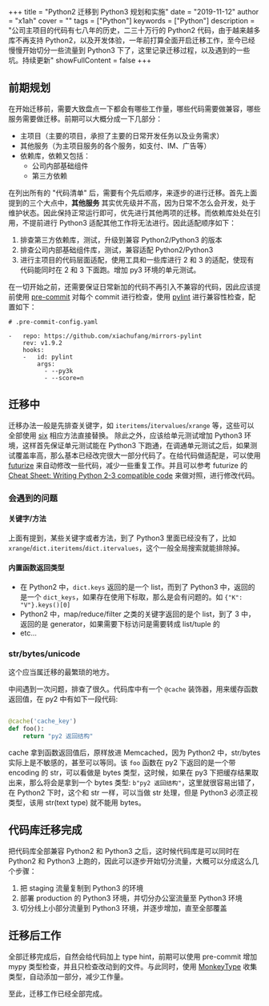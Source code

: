+++
title = "Python2 迁移到 Python3 规划和实施"
date = "2019-11-12"
author = "x1ah"
cover = ""
tags = ["Python"]
keywords = ["Python"]
description = "公司主项目的代码有七八年的历史，二三十万行的 Python2 代码，由于越来越多库不再支持 Python2，以及开发体验，一年前打算全面开启迁移工作，至今已经慢慢开始切分一些流量到 Python3 下了，这里记录迁移过程，以及遇到的一些坑。持续更新"
showFullContent = false
+++

## 前期规划

在开始迁移前，需要大致盘点一下都会有哪些工作量，哪些代码需要做兼容，哪些服务需要做迁移。前期可以大概分成一下几部分：

- 主项目（主要的项目，承担了主要的日常开发任务以及业务需求）
- 其他服务（为主项目服务的各个服务，如支付、IM、广告等）
- 依赖库，依赖又包括：
    - 公司内部基础组件
    - 第三方依赖

在列出所有的 "代码清单" 后，需要有个先后顺序，来逐步的进行迁移。首先上面提到的三个大点中，**其他服务** 其实优先级并不高，因为日常不怎么会开发，处于维护状态。因此保持正常运行即可，优先进行其他两项的迁移。而依赖库处处在引用，不提前进行 Python3 适配其他工作将无法进行。因此适配顺序如下：

1. 排查第三方依赖库，测试，升级到兼容 Python2/Python3 的版本
2. 排查公司内部基础组件库，测试，兼容适配 Python2/Python3
3. 进行主项目的代码层面适配，使用工具和一些库进行 2 和 3 的适配，使现有代码能同时在 2 和 3 下面跑。增加 py3 环境的单元测试。

在一切开始之前，还需要保证日常新加的代码不再引入不兼容的代码，因此应该提前使用 [pre-commit](https://pre-commit.com/) 对每个 commit 进行检查，使用 [pylint](https://github.com/pycqa/pylint) 进行兼容性检查，配置如下：

```shell
# .pre-commit-config.yaml

-   repo: https://github.com/xiachufang/mirrors-pylint
    rev: v1.9.2
    hooks:
    -   id: pylint
        args:
          - --py3k
          - --score=n
```

## 迁移中

迁移办法一般是先排查关键字，如 `iteritems`/`itervalues`/`xrange` 等，这些可以全部使用 [six](https://six.readthedocs.io/) 相应方法直接替换。 除此之外，应该给单元测试增加 Python3 环境，这样首先保证单元测试能在 Python3 下跑通，在调通单元测试之后，如果测试覆盖率高，那么基本已经改完很大一部分代码了。在给代码做适配是，可以使用 [futurize](http://python-future.org/index.html) 来自动修改一些代码，减少一些重复工作。并且可以参考 futurize 的 [Cheat Sheet: Writing Python 2-3 compatible code](http://python-future.org/compatible_idioms.html) 来做对照，进行修改代码。


### 会遇到的问题

#### 关键字/方法
上面有提到，某些关键字或者方法，到了 Python3 里面已经没有了，比如 `xrange`/`dict.iteritems`/`dict.itervalues`，这个一般全局搜索就能排除掉。

#### 内置函数返回类型
- 在 Python2 中，`dict.keys` 返回的是一个 list，而到了 Python3 中，返回的是一个 `dict_keys`，如果存在使用下标取，那么是会有问题的。如 `{"K": "V"}.keys()[0]`
- Python2 中，map/reduce/filter 之类的关键字返回的是个 list，到了 3 中，返回的是 generator，如果需要下标访问是需要转成 list/tuple 的
- etc...

### str/bytes/unicode
这个应当属迁移的最繁琐的地方。

中间遇到一次问题，排查了很久。代码库中有一个 `@cache` 装饰器，用来缓存函数返回值，在 py2 中有如下一段代码:

```python

@cache('cache_key')
def foo():
    return "py2 返回结构"
```

cache 拿到函数返回值后，原样放进 Memcached，因为 Python2 中，str/bytes 实际上是不敏感的，甚至可以等同。该 `foo` 函数在 py2 下返回的是一个带 encoding 的 str，可以看做是 bytes 类型，这时候，如果在 py3 下把缓存结果取出来，那么将会是拿到一个 bytes 类型: `b"py2 返回结构"`，这里就很容易出错了，在 Python2 下时，这个和 str 一样，可以当做 str 处理，但是 Python3 必须正视类型，该用 str(text type) 就不能用 bytes。


## 代码库迁移完成

把代码库全部兼容 Python2 和 Python3 之后，这时候代码库是可以同时在 Python2 和 Python3 上跑的，因此可以逐步开始切分流量，大概可以分成这么几个步骤：
1. 把 staging 流量复制到 Python3 的环境
2. 部署 production 的 Python3 环境，并切分办公室流量至 Python3 环境
3. 切分线上小部分流量到 Python3 环境，并逐步增加，直至全部覆盖


## 迁移后工作

全部迁移完成后，自然会给代码加上 type hint，前期可以使用 pre-commit 增加 mypy 类型检查，并且只检查改动到的文件。与此同时，使用 [MonkeyType](https://github.com/Instagram/MonkeyType) 收集类型，自动添加一部分，减少工作量。

至此，迁移工作已经全部完成。

